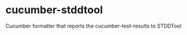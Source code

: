 cucumber-stddtool
=================

Cucumber formatter that reports the cucumber-test-results to STDDTool
